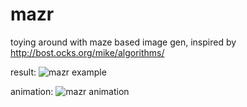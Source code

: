 # mazr
toying around with maze based image gen, inspired by http://bost.ocks.org/mike/algorithms/

result:
![mazr example](https://i.imgur.com/PCjImaR.jpg "Mazr Example")

animation:
![mazr animation](https://i.imgur.com/4aCphPg.gifv "Mazr Animation")
